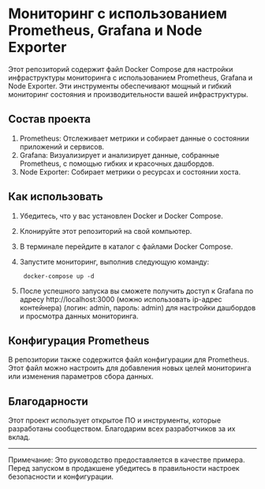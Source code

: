 # Мониторинг с использованием Prometheus, Grafana и Node Exporter

Этот репозиторий содержит файл Docker Compose для настройки инфраструктуры мониторинга с использованием Prometheus, Grafana и Node Exporter. Эти инструменты обеспечивают мощный и гибкий мониторинг состояния и производительности вашей инфраструктуры.

## Состав проекта

1. Prometheus: Отслеживает метрики и собирает данные о состоянии приложений и сервисов.
2. Grafana: Визуализирует и анализирует данные, собранные Prometheus, с помощью гибких и красочных дашбордов.
3. Node Exporter: Собирает метрики о ресурсах и состоянии хоста.

## Как использовать

1. Убедитесь, что у вас установлен Docker и Docker Compose.
2. Клонируйте этот репозиторий на свой компьютер.
3. В терминале перейдите в каталог с файлами Docker Compose.
4. Запустите мониторинг, выполнив следующую команду:

        docker-compose up -d
    
5. После успешного запуска вы сможете получить доступ к Grafana по адресу http://localhost:3000 (можно использовать ip-адрес контейнера) (логин: admin, пароль: admin) для настройки дашбордов и просмотра данных мониторинга.

## Конфигурация Prometheus

В репозитории также содержится файл конфигурации для Prometheus. Этот файл можно настроить для добавления новых целей мониторинга или изменения параметров сбора данных.


## Благодарности

Этот проект использует открытое ПО и инструменты, которые разработаны сообществом. Благодарим всех разработчиков за их вклад.

---
Примечание: Это руководство предоставляется в качестве примера. Перед запуском в продакшене убедитесь в правильности настроек безопасности и конфигурации.
